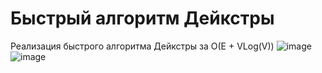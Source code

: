 # Быстрый алгоритм Дейкстры
Реализация быстрого алгоритма Дейкстры за O(E + VLog(V))
![image](https://github.com/VictorFBI/Algos/assets/124510561/89893521-1476-416d-903a-a0cd23d64d16)
![image](https://github.com/VictorFBI/Algos/assets/124510561/aceb72fa-ac9c-4563-981c-d3a0af950041)

